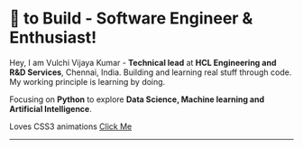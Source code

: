 # :black_heart: to Build - Software Engineer & Enthusiast!

Hey, I am Vulchi Vijaya Kumar - <b>Technical lead</b> at <b>HCL Engineering and R&D Services</b>, Chennai, India. Building and learning real stuff through code. My working principle is learning by doing.

Focusing on <b>Python</b> to explore <b>Data Science, Machine learning and Artificial Intelligence</b>.

Loves CSS3 animations <a href="https://codepen.io/your-work/?sort_by=popularity" target="_blank">Click Me</a>

<hr>

<!--
**vulchivijay/vulchivijay** is a ✨ _special_ ✨ repository because its `README.md` (this file) appears on your GitHub profile.


## I work on... :man_technologist:

## On the job... :office:

## I did... :man_student:

## I love... :gift_heart:
### Hi there 👋

Here are some ideas to get you started:

- 🔭 I’m currently working on ...
- 🌱 I’m currently learning ...
- 👯 I’m looking to collaborate on ...
- 🤔 I’m looking for help with ...
- 💬 Ask me about ...
- 📫 How to reach me: ...
- 😄 Pronouns: ...
- ⚡ Fun fact: ...
-->
